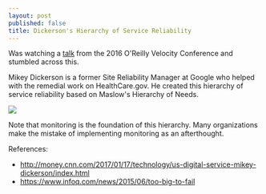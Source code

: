 ```yaml
---
layout: post
published: false
title: Dickerson's Hierarchy of Service Reliability
---
```

Was watching a [talk](https://www.safaribooksonline.com/library/view/velocity-2016-/9781491958537/video290645.html?autoStart=True) from the 2016 O'Reilly Velocity Conference and stumbled across this. 

Mikey Dickerson is a former Site Reliability Manager at Google who helped with the remedial work on HealthCare.gov. He created this hierarchy of service reliability based on Maslow's Hierarchy of Needs.

![]({{site.cdn_path}}/2017/06/26/dickersons_hierarchy.jpg)

Note that monitoring is the foundation of this hierarchy. Many organizations make the mistake of implementing monitoring as an afterthought.

References:

* http://money.cnn.com/2017/01/17/technology/us-digital-service-mikey-dickerson/index.html
* https://www.infoq.com/news/2015/06/too-big-to-fail
